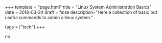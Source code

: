 +++
template = "page.html"
title = "Linux System Administration Basics"
date =  2018-03-24
draft = false
description="Here a collection of basic but useful commands to admin a linux system."

tags = ["tech"]
+++

no
